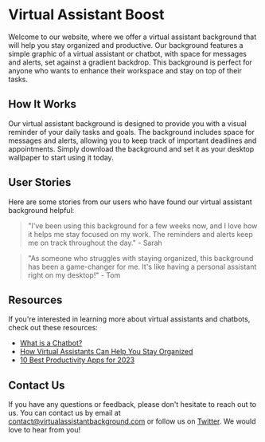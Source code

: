<!--font:Orbitron-->

# Virtual Assistant Boost

Welcome to our website, where we offer a virtual assistant background that will help you stay organized and productive. Our background features a simple graphic of a virtual assistant or chatbot, with space for messages and alerts, set against a gradient backdrop. This background is perfect for anyone who wants to enhance their workspace and stay on top of their tasks.

## How It Works

Our virtual assistant background is designed to provide you with a visual reminder of your daily tasks and goals. The background includes space for messages and alerts, allowing you to keep track of important deadlines and appointments. Simply download the background and set it as your desktop wallpaper to start using it today.

## User Stories

Here are some stories from our users who have found our virtual assistant background helpful:

> "I've been using this background for a few weeks now, and I love how it helps me stay focused on my work. The reminders and alerts keep me on track throughout the day." - Sarah

> "As someone who struggles with staying organized, this background has been a game-changer for me. It's like having a personal assistant right on my desktop!" - Tom

## Resources

If you're interested in learning more about virtual assistants and chatbots, check out these resources:

- [What is a Chatbot?](#)
- [How Virtual Assistants Can Help You Stay Organized](#)
- [10 Best Productivity Apps for 2023](#)

## Contact Us

If you have any questions or feedback, please don't hesitate to reach out to us. You can contact us by email at [contact@virtualassistantbackground.com](mailto:contact@virtualassistantbackground.com) or follow us on [Twitter](#). We would love to hear from you!

<!--

Write me content for website with wallpaper which alt text is:

"A wallpaper with a simple graphic of a virtual assistant or chatbot, with space for messages and alerts, set against a gradient background."

The name/title of the page should not be 1:1 copy of the alt text but rather a real content of the website which is using this wallpaper.

- Use markdown format 
- Start with heading
- Heading should be short and concise
- The content should look like a real website 
- The website should not be about the wallpaper, wallpaper is just a related background
- Heading should be contain work "wallpaper" or "background"
- Include real sections like references, contact, user stories, etc. use things relevant to the page purpose.
- Feel free to use structure like headings, bullets, numbering, blockquotes, paragraphs, horizontal lines, etc.
- You can use formatting like bold or _italic_
- You can include UTF-8 emojis
- Links should be only #hash anchors (and you can refer to the document itself)
- Do not include images


---


# Virtual Assistant Wallpaper for Your Productivity Boost

Welcome to our website where we offer you a virtual assistant wallpaper that will help you stay productive and organized. Our wallpaper features a simple graphic of a virtual assistant or chatbot, with space for messages and alerts, set against a gradient background. This wallpaper is perfect for anyone who wants to enhance their workspace and stay on top of their tasks.

## How It Works

Our virtual assistant wallpaper is designed to provide you with a visual reminder of your daily tasks and goals. The wallpaper includes space for messages and alerts, allowing you to keep track of important deadlines and appointments. Simply download the wallpaper and set it as your desktop background to start using it today.

## User Stories

Here are some stories from our users who have found our virtual assistant wallpaper helpful:

> "I've been using this wallpaper for a few weeks now and I love it! It's a great way to keep track of my to-do list and stay focused throughout the day." - Jane

> "As someone who works from home, I find it easy to get distracted. This wallpaper has helped me stay on task and be more productive." - John

## References

If you're interested in learning more about virtual assistants and chatbots, check out these resources:

- [What is a Chatbot?](#)
- [How Virtual Assistants Can Help You Stay Organized](#)
- [10 Best Productivity Apps for 2023](#)

## Contact Us

If you have any questions or feedback, please don't hesitate to reach out to us. You can contact us by email at [contact@virtualassistantwallpaper.com](mailto:contact@virtualassistantwallpaper.com) or follow us on [Twitter](#). We would love to hear from you!


---


Heading should not include word "wallpaper". The website should not be about the wallpaper itself, wallpaper is just a related background, rewrite whole content.


---


# Boost Your Productivity with a Virtual Assistant Background

Welcome to our website, where we offer a virtual assistant background that will help you stay organized and productive. Our background features a simple graphic of a virtual assistant or chatbot, with space for messages and alerts, set against a gradient backdrop. This background is perfect for anyone who wants to enhance their workspace and stay on top of their tasks.

## How It Works

Our virtual assistant background is designed to provide you with a visual reminder of your daily tasks and goals. The background includes space for messages and alerts, allowing you to keep track of important deadlines and appointments. Simply download the background and set it as your desktop wallpaper to start using it today.

## User Stories

Here are some stories from our users who have found our virtual assistant background helpful:

> "I've been using this background for a few weeks now, and I love how it helps me stay focused on my work. The reminders and alerts keep me on track throughout the day." - Sarah

> "As someone who struggles with staying organized, this background has been a game-changer for me. It's like having a personal assistant right on my desktop!" - Tom

## Resources

If you're interested in learning more about virtual assistants and chatbots, check out these resources:

- [What is a Chatbot?](#)
- [How Virtual Assistants Can Help You Stay Organized](#)
- [10 Best Productivity Apps for 2023](#)

## Contact Us

If you have any questions or feedback, please don't hesitate to reach out to us. You can contact us by email at [contact@virtualassistantbackground.com](mailto:contact@virtualassistantbackground.com) or follow us on [Twitter](#). We would love to hear from you!

-->
